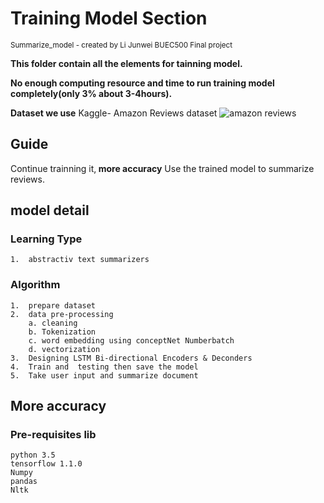 # Training Model Section
<small>Summarize_model - created by Li Junwei 
BUEC500 Final project </small>

<strong>This folder contain all the elements for tainning model.</strong> 

<strong>No enough computing resource and time to run training model completely(only 3% about 3-4hours). </strong>
 
 
<strong>Dataset we use</strong>
Kaggle- Amazon Reviews dataset
![amazon reviews](https://nowheretribune.files.wordpress.com/2013/11/amazon-reviews.jpg)
 
## Guide  
   Continue trainning it,<strong> more accuracy</strong>
   Use the trained model to summarize reviews. 
   
## model detail
### Learning Type
    1.  abstractiv text summarizers

### Algorithm
    1.  prepare dataset 
    2.  data pre-processing
        a. cleaning
        b. Tokenization
        c. word embedding using conceptNet Numberbatch
        d. vectorization 
    3.  Designing LSTM Bi-directional Encoders & Deconders
    4.  Train and  testing then save the model
    5.  Take user input and summarize document 

## More accuracy 
### Pre-requisites lib
    python 3.5
    tensorflow 1.1.0
    Numpy
    pandas
    Nltk
 

